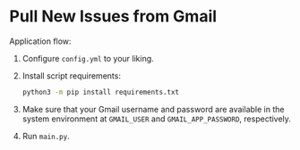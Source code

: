 # Pull New Issues from Gmail

Application flow:

1. Configure `config.yml` to your liking.

2. Install script requirements:

	```bash
	python3 -m pip install requirements.txt
	```

3. Make sure that your Gmail username and password are available in the system environment at `GMAIL_USER` and `GMAIL_APP_PASSWORD`, respectively.

4. Run `main.py`.
